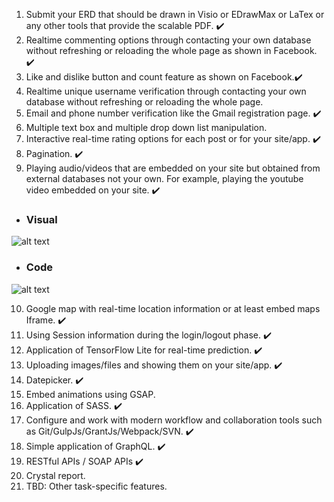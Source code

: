 1. Submit your ERD that should be drawn in Visio or EDrawMax or LaTex or any other tools that provide the scalable PDF. :heavy_check_mark:
2. Realtime commenting options through contacting your own database without refreshing or reloading the whole page as shown in Facebook. :heavy_check_mark:
3. Like and dislike button and count feature as shown on Facebook.:heavy_check_mark:
4. Realtime unique username verification through contacting your own database without refreshing or reloading the whole page.
5. Email and phone number verification like the Gmail registration page. :heavy_check_mark:
6. Multiple text box and multiple drop down list manipulation.
7. Interactive real-time rating options for each post or for your site/app. :heavy_check_mark:
8. Pagination. :heavy_check_mark:
9. Playing audio/videos that are embedded on your site but obtained from external databases not your own. For example, playing the youtube video embedded on your site. :heavy_check_mark:
* <h3>Visual</h3>
![alt text](https://i.ibb.co/Fs2pPsR/youtube.png)
*  <h3>Code</h3>
![alt text](https://i.ibb.co/N9j51Kw/code.png)

10. Google map with real-time location information or at least embed maps Iframe. :heavy_check_mark:
11. Using Session information during the login/logout phase. :heavy_check_mark:
12. Application of TensorFlow Lite for real-time prediction. :heavy_check_mark:
13. Uploading images/files and showing them on your site/app. :heavy_check_mark:
14. Datepicker. :heavy_check_mark:
15. Embed animations using GSAP.
16. Application of SASS. :heavy_check_mark:
17. Configure and work with modern workflow and collaboration tools such as Git/GulpJs/GrantJs/Webpack/SVN. :heavy_check_mark:
18. Simple application of GraphQL. :heavy_check_mark:
19. RESTful APIs / SOAP APIs :heavy_check_mark:
20. Crystal report.
21. TBD: Other task-specific features.